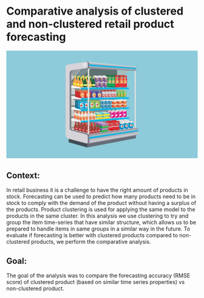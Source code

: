 # Comparative analysis of clustered and non-clustered retail product forecasting 

![Screenshot](image.jpeg)

## Context:
In retail business it is a challenge to have the right amount of products in stock. Forecasting can be used to predict how many products need to be in stock to comply with the demand of the product without having a surplus of the products. Product clustering is used for applying the same model to the products in the same cluster. In this analysis we use clustering to try and group the item time-series that have similar structure, which allows us to be prepared to handle items in same groups in a similar way in the future. To evaluate if forecasting is better with clustered products compared to non-clustered products, we perform the comparative analysis.

## Goal:
The goal of the analysis was to compare the forecasting accuracy (RMSE score) of clustered product (based on similar time series properties) vs non-clustered product.
